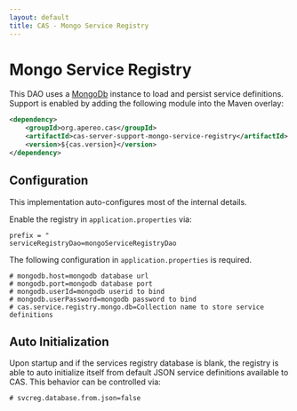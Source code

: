 ```yaml
---
layout: default
title: CAS - Mongo Service Registry
---
```


# Mongo Service Registry
This DAO uses a [MongoDb](https://www.mongodb.org/) instance to load and persist service definitions.
Support is enabled by adding the following module into the Maven overlay:

```xml
<dependency>
    <groupId>org.apereo.cas</groupId>
    <artifactId>cas-server-support-mongo-service-registry</artifactId>
    <version>${cas.version}</version>
</dependency>
```

## Configuration
This implementation auto-configures most of the internal details.

Enable the registry in `application.properties` via:

```properties
prefix = "
serviceRegistryDao=mongoServiceRegistryDao
```


The following configuration in `application.properties` is required.

```properties
# mongodb.host=mongodb database url
# mongodb.port=mongodb database port
# mongodb.userId=mongodb userid to bind
# mongodb.userPassword=mongodb password to bind
# cas.service.registry.mongo.db=Collection name to store service definitions
```

## Auto Initialization

Upon startup and if the services registry database is blank, 
the registry is able to auto initialize itself from default 
JSON service definitions available to CAS. This behavior can be controlled via:

```properties
# svcreg.database.from.json=false
```

